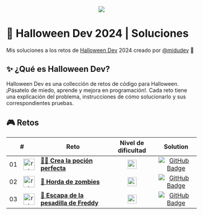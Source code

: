 <div align="center">
  <a href="https://halloween.dev/">
    <img src="https://github.com/user-attachments/assets/325b66c0-5a6f-4b61-8dbe-070efb12e4e1" /> 
  </a>
</div>

# 🎃 Halloween Dev 2024 | Soluciones

Mis soluciones a los retos de [Halloween Dev](https://halloween.dev/) 2024 creado por [@midudev](https://github.com/midudev/) 👾

## ✨ ¿Qué es Halloween Dev?

Halloween Dev es una collección de retos de código para Halloween. ¡Pásatelo de miedo, aprende y mejora en programación!. Cada reto tiene una explicación del problema, instrucciones de cómo solucionarlo y sus correspondientes pruebas.

## 🎮 Retos

<table>
  <thead>
    <tr>
      <th align="center" colspan="2">#</th>
      <th align="center">Reto</th>
      <th align="center">Nivel de dificultad</th>
      <th align="center">Solution</th>
    </td>
  </thead>
  <tbody>
    <tr>
      <td align="center">01</td>
      <td align="center">
        <img src="https://github.com/user-attachments/assets/dcd58844-e32d-414f-aa5c-6057fde9d0d3" alt="reto #01" width="30" height="30" />
      </td>
      <td>
        <a href="/src/challenge-01/README.md"><strong>🧙‍♀️ Crea la poción perfecta</strong></a>
      </td>
      <td align="center">
        <img src="https://github.com/user-attachments/assets/9007c86f-e4e9-4deb-8ad1-4ba0531da86a" alt="easy" height=24 />
      </td>
      <td align="center">
        <a href="/src/challenge-01/index.js">
          <img src="https://img.shields.io/badge/Code-181717?logo=github&logoColor=fff&style=flat-square" alt="GitHub Badge" />
        </a>
      </td>
    </tr>
    <tr>
      <td align="center">02</td>
      <td align="center">
        <img src="https://github.com/user-attachments/assets/08e187b8-f3c3-45cc-9de6-b05b8755c76c" alt="reto #02" width="30" height="30" />
      </td>
      <td>
        <a href="/src/challenge-02/README.md"><strong>🧟 Horda de zombies</strong></a>
      </td>
      <td align="center">
        <img src="https://github.com/user-attachments/assets/9007c86f-e4e9-4deb-8ad1-4ba0531da86a" alt="easy" height=24 />
      </td>
      <td align="center">
        <a href="/src/challenge-02/index.js">
          <img src="https://img.shields.io/badge/Code-181717?logo=github&logoColor=fff&style=flat-square" alt="GitHub Badge" />
        </a>
      </td>
    </tr>
    <tr>
      <td align="center">03</td>
      <td align="center">
        <img src="https://github.com/user-attachments/assets/4b82a400-6416-4863-b52f-69b01ee43530" alt="reto #03" width="30" height="30" />
      </td>
      <td>
        <a href="/src/challenge-03/README.md"><strong>🛌 Escapa de la pesadilla de Freddy</strong></a>
      </td>
      <td align="center">
        <img src="https://github.com/user-attachments/assets/f00a613a-7dbb-42f5-a73d-0efd96ef7f5d" alt="normal" height=24 />
      </td>
      <td align="center">
        <a href="/src/challenge-03/index.js">
          <img src="https://img.shields.io/badge/Code-181717?logo=github&logoColor=fff&style=flat-square" alt="GitHub Badge" />
        </a>
      </td>
    </tr>
  </tbody>
</table>
